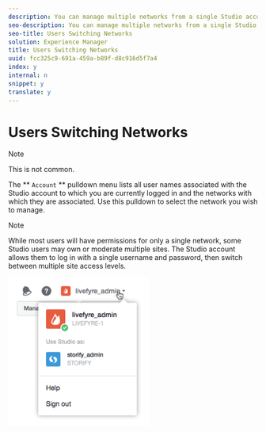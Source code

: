 ```yaml
---
description: You can manage multiple networks from a single Studio account.
seo-description: You can manage multiple networks from a single Studio account.
seo-title: Users Switching Networks
solution: Experience Manager
title: Users Switching Networks
uuid: fcc325c9-691a-459a-b89f-d8c916d5f7a4
index: y
internal: n
snippet: y
translate: y
---
```


# Users Switching Networks


>[!NOTE]
>
>This is not common.

The ** `Account` ** pulldown menu lists all user names associated with the Studio account to which you are currently logged in and the networks with which they are associated. Use this pulldown to select the network you wish to manage.

>[!NOTE]
>
>While most users will have permissions for only a single network, some Studio users may own or moderate multiple sites. The Studio account allows them to log in with a single username and password, then switch between multiple site access levels.

![](images/UsersChangeAccount-285x300.png) 